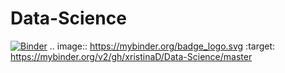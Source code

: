 # Data-Science
[![Binder](https://mybinder.org/badge_logo.svg)](https://mybinder.org/v2/gh/xristinaD/Data-Science/master)
.. image:: https://mybinder.org/badge_logo.svg
 :target: https://mybinder.org/v2/gh/xristinaD/Data-Science/master
